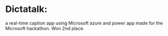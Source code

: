 # Dictatalk:
  a real-time caption app using Microsoft azure and power app made for the Microsoft hackathon. Won 2nd place.

